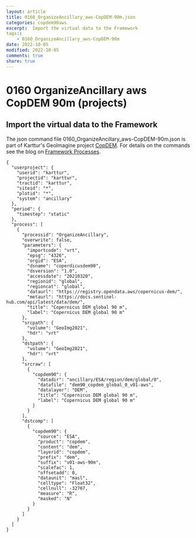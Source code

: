 ```yaml
---
layout: article
title: 0160_OrganizeAncillary_aws-CopDEM-90m.json
categories: copdem90aws
excerpt:  Import the virtual data to the Framework
tags:: 
    - 0160_OrganizeAncillary_aws-CopDEM-90m
date: 2022-10-05
modified: 2022-10-05
comments: true
share: true
---
```


# 0160 OrganizeAncillary aws CopDEM 90m (projects)

##  Import the virtual data to the Framework

The json command file <span class='file'>0160_OrganizeAncillary_aws-CopDEM-90m.json</span> is part of Karttur's GeoImagine project [<span class='project'>CopDEM</span>](https://karttur.github.io/geoimagine03-proj-copdem/index.html). For details on the commands see the blog on [Framework Processes](https://karttur.github.io/geoimagine03-docs-procpack/).

```
{
  "userproject": {
    "userid": "karttur",
    "projectid": "karttur",
    "tractid": "karttur",
    "siteid": "*",
    "plotid": "*",
    "system": "ancillary"
  },
  "period": {
    "timestep": "static"
  },
  "process": [
    {
      "processid": "OrganizeAncillary",
      "overwrite": false,
      "parameters": {
        "importcode": "vrt",
        "epsg": "4326",
        "orgid": "ESA",
        "dsname": "coperdicusdem90",
        "dsversion": "1.0",
        "accessdate": "20210320",
        "regionid": "global",
        "regioncat": "global",
        "dataurl": "https://registry.opendata.aws/copernicus-dem/",
        "metaurl": "https://docs.sentinel-hub.com/api/latest/data/dem/",
        "title": "Copernicus DEM global 90 m",
        "label": "Copernicus DEM global 90 m"
      },
      "srcpath": {
        "volume": "GeoImg2021",
        "hdr": "vrt"
      },
      "dstpath": {
        "volume": "GeoImg2021",
        "hdr": "vrt"
      },
      "srcraw": [
        {
          "copdem90": {
            "datadir": "ancillary/ESA/region/dem/global/0",
            "datafile": "dem90_copdem_global_0_v01-aws",
            "datalayer": "DEM",
            "title": "Copernicus DEM global 90 m",
            "label": "Copernicus DEM global 90 m"
          }
        }
      ],
      "dstcomp": [
        {
          "copdem90": {
            "source": "ESA",
            "product": "copdem",
            "content": "dem",
            "layerid": "copdem",
            "prefix": "dem",
            "suffix": "v01-aws-90m",
            "scalefac": 1,
            "offsetadd": 0,
            "dataunit": "masl",
            "celltype": "Float32",
            "cellnull": -32767,
            "measure": "R",
            "masked": "N"
          }
        }
      ]
    }
  ]
}
```

